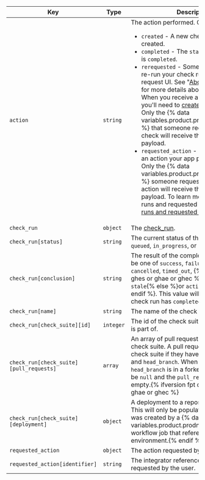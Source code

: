 Key | Type | Description
----|------|-------------
`action`|`string` | The action performed. Can be one of: <ul><li> `created` - A new check run was created.</li><li> `completed` - The `status` of the check run is `completed`.</li><li> `rerequested` - Someone requested to re-run your check run from the pull request UI. See "[About status checks](/articles/about-status-checks#checks)" for more details about the GitHub UI. When you receive a `rerequested` action, you'll need to [create a new check run](/rest/reference/checks#create-a-check-run). Only the {% data variables.product.prodname_github_app %} that someone requests to re-run the check will receive the `rerequested` payload.</li><li> `requested_action` - Someone requested an action your app provides to be taken. Only the {% data variables.product.prodname_github_app %} someone requests to perform an action will receive the `requested_action` payload. To learn more about check runs and requested actions, see "[Check runs and requested actions](/rest/reference/checks#check-runs-and-requested-actions)."</li></ul>
`check_run`|`object` | The [check_run](/rest/reference/checks#get-a-check-run).
`check_run[status]`|`string` | The current status of the check run. Can be `queued`, `in_progress`, or `completed`.
`check_run[conclusion]`|`string` | The result of the completed check run. Can be one of `success`, `failure`, `neutral`, `cancelled`, `timed_out`,  {% ifversion fpt or ghes or ghae or ghec %}`action_required` or `stale`{% else %}or `action_required`{% endif %}. This value will be `null` until the check run has `completed`.
`check_run[name]`|`string` | The name of the check run.
`check_run[check_suite][id]`|`integer` | The id of the check suite that this check run is part of.
`check_run[check_suite][pull_requests]`|`array`| An array of pull requests that match this check suite. A pull request matches a check suite if they have the same `head_sha` and `head_branch`. When the check suite's `head_branch` is in a forked repository it will be `null` and the `pull_requests` array will be empty.{% ifversion fpt or ghes > 3.0 or ghae or ghec %}
`check_run[check_suite][deployment]`|`object`| A deployment to a repository environment. This will only be populated if the check run was created by a {% data variables.product.prodname_actions %} workflow job that references an environment.{% endif %}
`requested_action`|`object` | The action requested by the user.
`requested_action[identifier]`|`string` | The integrator reference of the action requested by the user.
